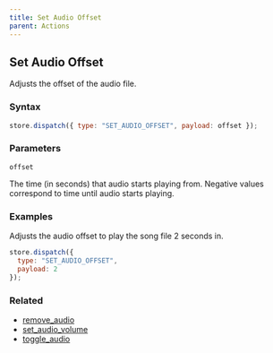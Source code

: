 ```yaml
---
title: Set Audio Offset
parent: Actions
---
```


## Set Audio Offset

Adjusts the offset of the audio file.

### Syntax

```js
store.dispatch({ type: "SET_AUDIO_OFFSET", payload: offset });
```

### Parameters

`offset`

The time (in seconds) that audio starts playing from. Negative values correspond to time until audio starts playing.

### Examples

Adjusts the audio offset to play the song file 2 seconds in.

```js
store.dispatch({
  type: "SET_AUDIO_OFFSET",
  payload: 2
});
```

### Related

- [remove_audio](./remove_audio.md)
- [set_audio_volume](./set_audio_volume.md)
- [toggle_audio](./toggle_audio.md)
